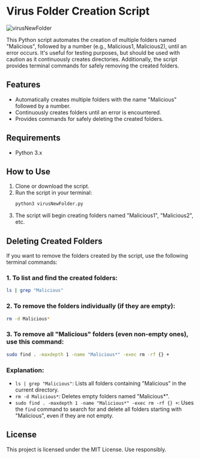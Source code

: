 # Virus Folder Creation Script

![virusNewFolder](https://scontent.fdac138-2.fna.fbcdn.net/v/t39.30808-6/471780123_122132262602552158_5933686155363882713_n.jpg?stp=dst-jpg_p526x296_tt6&_nc_cat=103&ccb=1-7&_nc_sid=127cfc&_nc_ohc=iBKZPhz3pEMQ7kNvgEktkq-&_nc_zt=23&_nc_ht=scontent.fdac138-2.fna&_nc_gid=AYmT18M1kisGdB1FStuI4Lz&oh=00_AYA8Aww-e4CAQIB0z4z8LoSTrd_Ge1UuAsJtagAsJgarbw&oe=6778A2E1)

This Python script automates the creation of multiple folders named "Malicious", followed by a number (e.g., Malicious1, Malicious2), until an error occurs. It's useful for testing purposes, but should be used with caution as it continuously creates directories. Additionally, the script provides terminal commands for safely removing the created folders.

## Features

- Automatically creates multiple folders with the name "Malicious" followed by a number.
- Continuously creates folders until an error is encountered.
- Provides commands for safely deleting the created folders.

## Requirements

- Python 3.x

## How to Use

1. Clone or download the script.
2. Run the script in your terminal:
    ```bash
    python3 virusNewFolder.py
    ```
3. The script will begin creating folders named "Malicious1", "Malicious2", etc.

## Deleting Created Folders

If you want to remove the folders created by the script, use the following terminal commands:

### 1. To list and find the created folders:
```bash
ls | grep "Malicious"
```

### 2. To remove the folders individually (if they are empty):
```bash
rm -d Malicious*
```

### 3. To remove all "Malicious" folders (even non-empty ones), use this command:
```bash
sudo find . -maxdepth 1 -name "Malicious*" -exec rm -rf {} +
```

### Explanation:

- `ls | grep "Malicious"`: Lists all folders containing "Malicious" in the current directory.
- `rm -d Malicious*`: Deletes empty folders named "Malicious*".
- `sudo find . -maxdepth 1 -name "Malicious*" -exec rm -rf {} +`: Uses the `find` command to search for and delete all folders starting with "Malicious", even if they are not empty.

## License

This project is licensed under the MIT License. Use responsibly.
